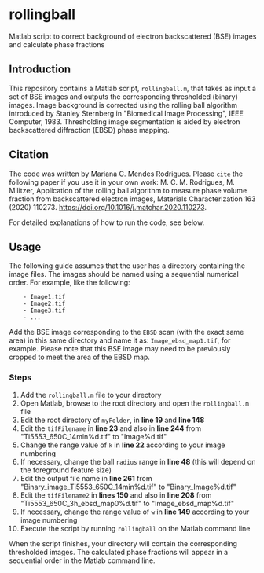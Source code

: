 # rollingball
Matlab script to correct background of electron backscattered (BSE) images and calculate phase fractions

## Introduction
This repository contains a Matlab script, ```rollingball.m```, that takes as input a set of BSE images and outputs the corresponding thresholded (binary) images. 
Image background is corrected using the rolling ball algorithm introduced by Stanley Sternberg in "Biomedical Image Processing", IEEE Computer, 1983.
Thresholding image segmentation is aided by electron backscattered diffraction (EBSD) phase mapping.


## Citation
The code was written by Mariana C. Mendes Rodrigues. 
Please ```cite``` the following paper if you use it in your own work: M. C. M. Rodrigues, M. Militzer, Application of the rolling ball
algorithm to measure phase volume fraction from backscattered electron images, Materials Characterization 163 (2020) 110273. https://doi.org/10.1016/j.matchar.2020.110273.

For detailed explanations of how to run the code, see below.

## Usage
The following guide assumes that the user has a directory containing the image files. The images should be named using a sequential numerical order. For example, like the following:
```
    - Image1.tif
    - Image2.tif
    - Image3.tif
    - ...
```

Add the BSE image corresponding to the ```EBSD``` scan (with the exact same area) in this same directory and name it as: ```Image_ebsd_map1.tif```, for example. Please note that this BSE image may need to be previously cropped to meet the area of the EBSD map.


### Steps
1. Add the ```rollingball.m``` file to your directory
2. Open Matlab, browse to the root directory and open the ```rollingball.m``` file
3. Edit the root directory of ```myFolder```, in **line 19** and **line 148**
4. Edit the ```tifFilename``` in **line 23** and also in **line 244** from "Ti5553_650C_14min%d.tif" to "Image%d.tif"
5. Change the range value of ```k``` in **line 22** according to your image numbering
6. If necessary, change the ball ```radius``` range in **line 48** (this will depend on the foreground feature size)
7. Edit the output file name in **line 261** from "Binary_image_Ti5553_650C_14min%d.tif" to "Binary_Image%d.tif"
8. Edit the ```tifFilename2``` in **lines 150** and also in **line 208** from "Ti5553_650C_3h_ebsd_map0%d.tif" to "Image_ebsd_map%d.tif"
9. If necessary, change the range value of ```w``` in **line 149** according to your image numbering
10. Execute the script by running ```rollingball``` on the Matlab command line

When the script finishes, your directory will contain the corresponding thresholded images. The calculated phase fractions will appear in a sequential order in the Matlab command line.
